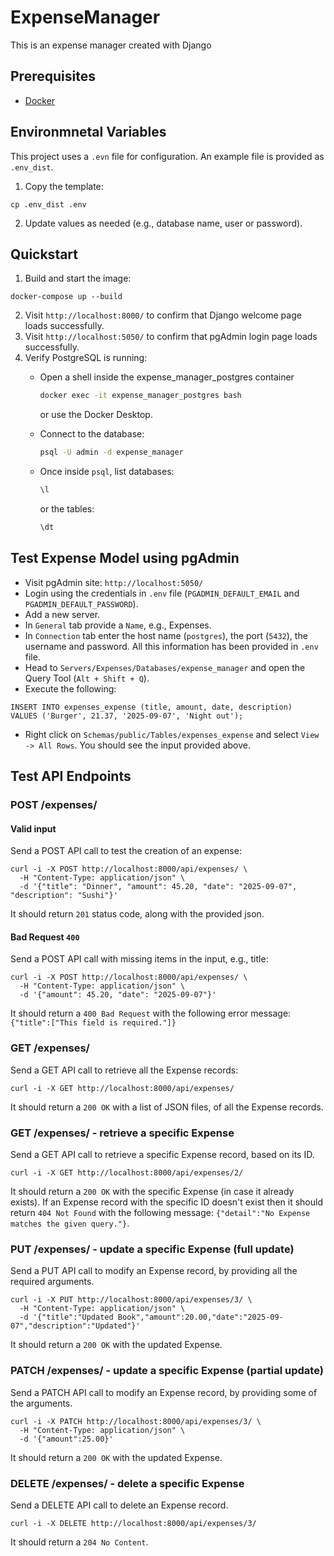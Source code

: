 # ExpenseManager

This is an expense manager created with Django

## Prerequisites

- [Docker](https://docs.docker.com/get-docker/)

## Environmnetal Variables

This project uses a `.evn` file for configuration.
An example file is provided as `.env_dist`.

1. Copy the template:

```
cp .env_dist .env
```

2. Update values as needed (e.g., database name, user or password).

## Quickstart

1. Build and start the image:

```
docker-compose up --build
```

2. Visit `http://localhost:8000/` to confirm that Django welcome page loads successfully.
3. Visit `http://localhost:5050/` to confirm that pgAdmin login page loads successfully.
3. Verify PostgreSQL is running:
    - Open a shell inside the expense_manager_postgres container
      ```bash
      docker exec -it expense_manager_postgres bash
      ```
      or use the Docker Desktop.

    - Connect to the database:
      ```bash
      psql -U admin -d expense_manager
      ```

    - Once inside `psql`, list databases:
      ```sql
      \l
      ```

      or the tables:
      ```sql
      \dt
      ```

## Test Expense Model using pgAdmin

- Visit pgAdmin site: `http://localhost:5050/`
- Login using the credentials in `.env` file (`PGADMIN_DEFAULT_EMAIL` and `PGADMIN_DEFAULT_PASSWORD`).
- Add a new server.
- In `General` tab provide a `Name`, e.g., Expenses.
- In `Connection` tab enter the host name (`postgres`), the port (`5432`), the username and password. All this
  information has been provided in `.env` file.
- Head to `Servers/Expenses/Databases/expense_manager` and open the Query Tool (`Alt + Shift + Q`).
- Execute the following:

```
INSERT INTO expenses_expense (title, amount, date, description)
VALUES ('Burger', 21.37, '2025-09-07', 'Night out');
```

- Right click on `Schemas/public/Tables/expenses_expense` and select `View -> All Rows`. You should see the input
  provided above.

## Test API Endpoints

### POST /expenses/

#### Valid input

Send a POST API call to test the creation of an expense:

```
curl -i -X POST http://localhost:8000/api/expenses/ \
  -H "Content-Type: application/json" \
  -d '{"title": "Dinner", "amount": 45.20, "date": "2025-09-07", "description": "Sushi"}'
```

It should return `201` status code, along with the provided json.

#### Bad Request `400`

Send a POST API call with missing items in the input, e.g., title:

```
curl -i -X POST http://localhost:8000/api/expenses/ \
  -H "Content-Type: application/json" \
  -d '{"amount": 45.20, "date": "2025-09-07"}'
```

It should return a `400 Bad Request` with the following error message: `{"title":["This field is required."]}`

### GET /expenses/

Send a GET API call to retrieve all the Expense records:

```
curl -i -X GET http://localhost:8000/api/expenses/
```

It should return a `200 OK` with a list of JSON files, of all the Expense records.

### GET /expenses/<id> - retrieve a specific Expense

Send a GET API call to retrieve a specific Expense record, based on its ID.

```
curl -i -X GET http://localhost:8000/api/expenses/2/
```

It should return a `200 OK` with the specific Expense (in case it already exists).
If an Expense record with the specific ID doesn't exist then it should return `404 Not Found` with the following
message: `{"detail":"No Expense matches the given query."}`.

### PUT /expenses/<id> - update a specific Expense (full update)

Send a PUT API call to modify an Expense record, by providing all the required arguments.

```
curl -i -X PUT http://localhost:8000/api/expenses/3/ \
  -H "Content-Type: application/json" \
  -d '{"title":"Updated Book","amount":20.00,"date":"2025-09-07","description":"Updated"}'
```

It should return a `200 OK` with the updated Expense.

### PATCH /expenses/<id> - update a specific Expense (partial update)

Send a PATCH API call to modify an Expense record, by providing some of the arguments.

```
curl -i -X PATCH http://localhost:8000/api/expenses/3/ \
  -H "Content-Type: application/json" \
  -d '{"amount":25.00}'
```

It should return a `200 OK` with the updated Expense.

### DELETE /expenses/<id> - delete a specific Expense

Send a DELETE API call to delete an Expense record.

```
curl -i -X DELETE http://localhost:8000/api/expenses/3/
```

It should return a `204 No Content`.
